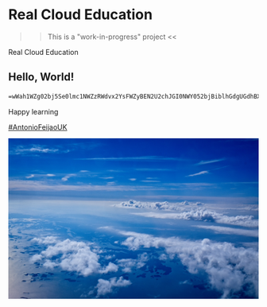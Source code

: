 # Real Cloud Education

>> This is a "work-in-progress" project <<

Real Cloud Education

## Hello, World!
    
```bash
=wWah1WZg02bj5Se0lmc1NWZzRWdvx2YsFWZyBEN2U2chJGI0NWY052bjBiblhGdgUGdhBXajlGdyFGcg8GdgQnbhdHI19WegYWagwyczV2YvJHcg4WagsmcvdHIzlGI0NWZq9mcwBycphGV
```

Happy learning
    
[#AntonioFeijaoUK](https://wwww.antoniofeijao.com/)

![Real Cloud Education](miguel-a-amutio-uERVMle1SU-unsplash-medium.jpg)
